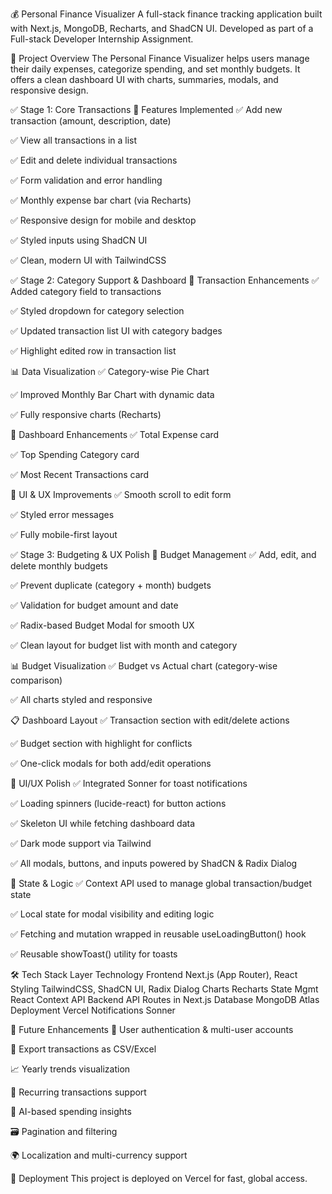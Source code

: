 💰 Personal Finance Visualizer
A full-stack finance tracking application built with Next.js, MongoDB, Recharts, and ShadCN UI. Developed as part of a Full-stack Developer Internship Assignment.

🌟 Project Overview
The Personal Finance Visualizer helps users manage their daily expenses, categorize spending, and set monthly budgets. It offers a clean dashboard UI with charts, summaries, modals, and responsive design.

✅ Stage 1: Core Transactions
🔨 Features Implemented
✅ Add new transaction (amount, description, date)

✅ View all transactions in a list

✅ Edit and delete individual transactions

✅ Form validation and error handling

✅ Monthly expense bar chart (via Recharts)

✅ Responsive design for mobile and desktop

✅ Styled inputs using ShadCN UI

✅ Clean, modern UI with TailwindCSS

✅ Stage 2: Category Support & Dashboard
🔄 Transaction Enhancements
✅ Added category field to transactions

✅ Styled dropdown for category selection

✅ Updated transaction list UI with category badges

✅ Highlight edited row in transaction list

📊 Data Visualization
✅ Category-wise Pie Chart

✅ Improved Monthly Bar Chart with dynamic data

✅ Fully responsive charts (Recharts)

📌 Dashboard Enhancements
✅ Total Expense card

✅ Top Spending Category card

✅ Most Recent Transactions card

💄 UI & UX Improvements
✅ Smooth scroll to edit form

✅ Styled error messages

✅ Fully mobile-first layout

✅ Stage 3: Budgeting & UX Polish
💸 Budget Management
✅ Add, edit, and delete monthly budgets

✅ Prevent duplicate (category + month) budgets

✅ Validation for budget amount and date

✅ Radix-based Budget Modal for smooth UX

✅ Clean layout for budget list with month and category

📊 Budget Visualization
✅ Budget vs Actual chart (category-wise comparison)

✅ All charts styled and responsive

📋 Dashboard Layout
✅ Transaction section with edit/delete actions

✅ Budget section with highlight for conflicts

✅ One-click modals for both add/edit operations

🌈 UI/UX Polish
✅ Integrated Sonner for toast notifications

✅ Loading spinners (lucide-react) for button actions

✅ Skeleton UI while fetching dashboard data

✅ Dark mode support via Tailwind

✅ All modals, buttons, and inputs powered by ShadCN & Radix Dialog

🔄 State & Logic
✅ Context API used to manage global transaction/budget state

✅ Local state for modal visibility and editing logic

✅ Fetching and mutation wrapped in reusable useLoadingButton() hook

✅ Reusable showToast() utility for toasts

🛠️ Tech Stack
Layer	Technology
Frontend	Next.js (App Router), React
Styling	TailwindCSS, ShadCN UI, Radix Dialog
Charts	Recharts
State Mgmt	React Context API
Backend	API Routes in Next.js
Database	MongoDB Atlas
Deployment	Vercel
Notifications	Sonner

🌱 Future Enhancements
🔐 User authentication & multi-user accounts

📁 Export transactions as CSV/Excel

📈 Yearly trends visualization

📅 Recurring transactions support

🧠 AI-based spending insights

🗃️ Pagination and filtering

🌍 Localization and multi-currency support

🚀 Deployment
This project is deployed on Vercel for fast, global access.